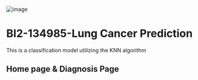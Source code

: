 ![image](https://github.com/ibz11/BI2-134985-Lungcancer/assets/90426909/8e6ea085-76ef-440d-ac98-130804e52b75)

<h1>BI2-134985-Lung Cancer Prediction</h1>
<p>This is a classification model utilizing the KNN algorithm</p>
<h2>Home page & Diagnosis Page</h2>


